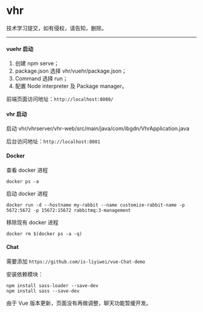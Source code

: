 # vhr

技术学习提交，如有侵权，请告知，删除。

***

#### vuehr 启动

1. 创建 npm serve；
2. package.json 选择 vhr/vuehr/package.json；
3. Command 选择 run；
4. 配置 Node interpreter 及 Package manager。

前端页面访问地址：`http://localhost:8080/`



#### vhr 启动

启动 vhr/vhrserver/vhr-web/src/main/java/com/ibgdn/VhrApplication.java

后台访问地址：`http://localhost:8081`



#### Docker

查看 docker 进程

```
docker ps -a
```

启动 docker 进程

```
docker run -d --hostname my-rabbit --name customize-rabbit-name -p 5672:5672 -p 15672:15672 rabbitmq:3-management 
```

移除现有 docker 进程

```
docker rm $(docker ps -a -q)
```



#### Chat

需要添加 `https://github.com/is-liyiwei/vue-Chat-demo`

安装依赖模块：

```
npm install sass-loader --save-dev
npm install sass --save-dev
```



由于 Vue 版本更新，页面没有再做调整，聊天功能暂缓开发。
